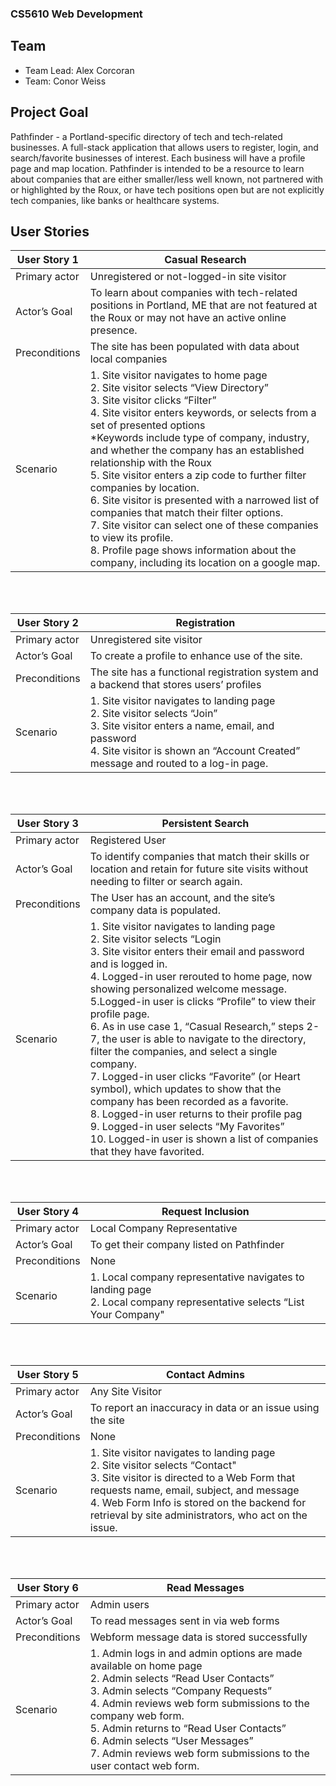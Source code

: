 ### CS5610 Web Development 


## Team
- Team Lead: Alex Corcoran
- Team: Conor Weiss

## Project Goal
Pathfinder - a Portland-specific directory of tech and tech-related businesses. A full-stack application that allows users to register, login, and search/favorite businesses of interest. Each business will have a profile page and map location. Pathfinder is intended to be a resource to learn about companies that are either smaller/less well known, not partnered with or highlighted by the Roux, or have tech positions open but are not explicitly tech companies, like banks or healthcare systems.

## User Stories

|User Story 1 |Casual Research|
|---------------------|-----------------------------------------------------------------|
|Primary actor | Unregistered or not-logged-in site visitor|
|Actor’s Goal| To learn about companies with tech-related positions in Portland, ME that are not featured at the Roux or may not have an active online presence.|
|Preconditions| The site has been populated with data about local companies|
|Scenario|1. Site visitor navigates to home page <br>2. Site visitor selects “View Directory” <br> 3. Site visitor clicks “Filter” <br>4. Site visitor enters keywords, or selects from a set of presented options<br>*Keywords include type of company, industry, and whether the company has an established relationship with the Roux<br>5. Site visitor enters a zip code to further filter companies by location.<br>6. Site visitor is presented with a narrowed list of companies that match their filter options.<br> 7. Site visitor can select one of these companies to view its profile.<br>8. Profile page shows information about the company, including its location on a google map.|

<br>
<br>

|User Story 2 |Registration|
|---------------------|-----------------------------------------------------------------|
|Primary actor | Unregistered site visitor|
|Actor’s Goal| To create a profile to enhance use of the site.|
|Preconditions| The site has a functional registration system and a backend that stores users’ profiles|
|Scenario|1. Site visitor navigates to landing page <br>2. Site visitor selects “Join” <br> 3. Site visitor enters a name, email, and password <br>4. Site visitor is shown an “Account Created” message and routed to a log-in page.|


<br>
<br>

|User Story 3 |Persistent Search|
|---------------------|-----------------------------------------------------------------|
|Primary actor | Registered User|
|Actor’s Goal| To identify companies that match their skills or location and retain for future site visits without needing to filter or search again.|
|Preconditions| The User has an account, and the site’s company data is populated.|
|Scenario|1. Site visitor navigates to landing page <br>2. Site visitor selects “Login<br> 3. Site visitor enters their email and password and is logged in. <br>4. Logged-in user rerouted to home page, now showing personalized welcome message.<br> 5.Logged-in user is clicks “Profile” to view their profile page.<br> 6. As in use case 1, “Casual Research,” steps 2-7, the user is able to navigate to the directory, filter the companies, and select a single company.<br> 7. Logged-in user clicks “Favorite” (or Heart symbol), which updates to show that the company has been recorded as a favorite.<br> 8. Logged-in user returns to their profile pag<br> 9. Logged-in user selects “My Favorites”<br> 10. Logged-in user is shown a list of companies that they have favorited.|

<br>
<br>

|User Story 4 |Request Inclusion|
|---------------------|-----------------------------------------------------------------|
|Primary actor | Local Company Representative|
|Actor’s Goal| To get their company listed on Pathfinder|
|Preconditions| None|
|Scenario|1. Local company representative navigates to landing page <br>2. Local company representative selects “List Your Company"|


<br>
<br>


|User Story 5 |Contact Admins|
|---------------------|-----------------------------------------------------------------|
|Primary actor | Any Site Visitor|
|Actor’s Goal| To report an inaccuracy in data or an issue using the site|
|Preconditions| None|
|Scenario|1. Site visitor navigates to landing page <br>2. Site visitor selects “Contact"<br> 3. Site visitor is directed to a Web Form that requests name, email, subject, and message<br> 4. Web Form Info is stored on the backend for retrieval by site administrators, who act on the issue. |

<br>
<br>

|User Story 6 |Read Messages|
|---------------------|-----------------------------------------------------------------|
|Primary actor | Admin users|
|Actor’s Goal| To read messages sent in via web forms
|Preconditions| Webform message data is stored successfully|
|Scenario|1. Admin logs in and admin options are made available on home page <br>2. Admin selects “Read User Contacts”<br> 3. Admin selects “Company Requests”<br> 4. Admin reviews web form submissions to the company web form.<br> 5. Admin returns to “Read User Contacts”<br> 6. Admin selects “User Messages”<br> 7. Admin reviews web form submissions to the user contact web form. |

<br>
<br>
